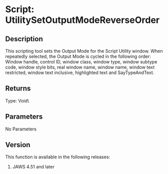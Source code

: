 # Script: UtilitySetOutputModeReverseOrder

## Description

This scripting tool sets the Output Mode for the Script Utility window.
When repeatedly selected, the Output Mode is cycled in the following
order: Window handle, control ID, window class, window type, window
subtype code, window style bits, real window name, window name, window
text restricted, window text inclusive, highlighted text and
SayTypeAndText.

## Returns

Type: Void\

## Parameters

No Parameters

## Version

This function is available in the following releases:

1.  JAWS 4.51 and later
